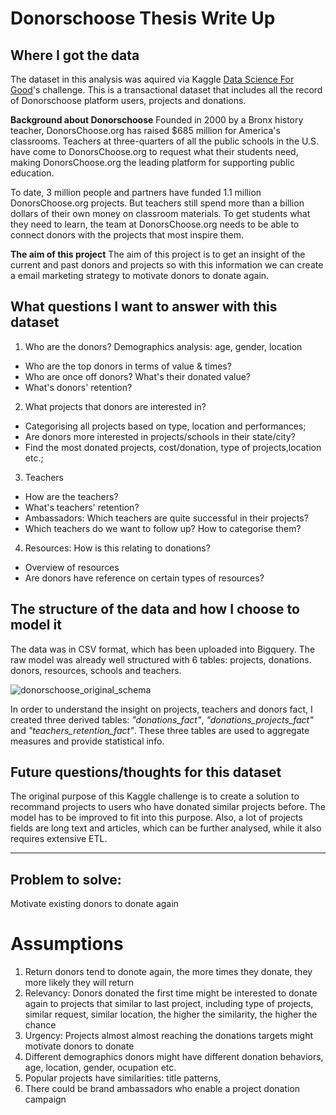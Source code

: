 # Donorschoose Thesis Write Up

## **Where I got the data**
The dataset in this analysis was aquired via Kaggle [Data Science For Good](https://www.kaggle.com/donorschoose/io/home)'s challenge. This is a transactional dataset that includes all the record of Donorschoose platform users, projects and donations.

**Background about Donorschoose**
Founded in 2000 by a Bronx history teacher, DonorsChoose.org has raised $685 million for America's classrooms. Teachers at three-quarters of all the public schools in the U.S. have come to DonorsChoose.org to request what their students need, making DonorsChoose.org the leading platform for supporting public education.

To date, 3 million people and partners have funded 1.1 million DonorsChoose.org projects. But teachers still spend more than a billion dollars of their own money on classroom materials. To get students what they need to learn, the team at DonorsChoose.org needs to be able to connect donors with the projects that most inspire them.

**The aim of this project**
The aim of this project is to get an insight of the current and past donors and projects so with this information we can create a email marketing strategy to motivate donors to donate again.

## **What questions I want to answer with this dataset**

1. Who are the donors? Demographics analysis: age, gender, location
 * Who are the top donors in terms of value & times?
 * Who are once off donors? What's their donated value?
 * What's donors' retention?
2. What projects that donors are interested in?
 * Categorising all projects based on type, location and performances;
 * Are donors more interested in projects/schools in their state/city?
 * Find the most donated projects, cost/donation, type of projects,location etc.;
3. Teachers
  * How are the teachers?
  * What's teachers' retention?
  * Ambassadors: Which teachers are quite successful in their projects?
  * Which teachers do we want to follow up? How to categorise them?
4. Resources: How is this relating to donations?
* Overview of resources
* Are donors have reference on certain types of resources?

## **The structure of the data and how I choose to model it**
The data was in CSV format, which has been uploaded into Bigquery. The raw model was already well structured with 6 tables: projects, donations. donors, resources, schools and teachers.

<img src="https://image.ibb.co/jbATW8/donorschoose_original_schema.png" alt="donorschoose_original_schema" border="0">

In order to understand the insight on projects, teachers and donors fact, I created three derived tables: *"donations_fact"*, *"donations_projects_fact"* and *"teachers_retention_fact"*. These three tables are used to aggregate measures and provide statistical info.




## **Future questions/thoughts for this dataset**
The original purpose of this Kaggle challenge is to create a solution to recommand projects to users who have donated similar projects before. The model has to be improved to fit into this purpose.
Also, a lot of projects fields are long text and articles, which can be further analysed, while it also requires extensive ETL.



_________________________

## Problem to solve:
Motivate existing donors to donate again

# Assumptions
1. Return donors tend to donote again, the more times they donate, they more likely they will return
2. Relevancy: Donors donated the first time might be interested to donate again to projects that similar to last project, including type of projects, similar request, similar location, the higher the similarity, the higher the chance
3. Urgency: Projects almost almost reaching the donations targets might motivate donors to donate
4. Different demographics donors might have different donation behaviors, age, location, gender, ocupation etc.
5. Popular projects have similarities: title patterns,
6. There could be brand ambassadors who enable a project donation campaign
